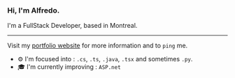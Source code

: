 ### Hi, I'm Alfredo. 

I'm a FullStack Developer, based in Montreal. 

---
Visit my [portfolio website](https://www.alfredosilva.dev/) for more information and to `ping` me.

- ⚙︎ I'm focused into : `.cs`, `.ts`, `.java`, `.tsx` and sometimes `.py`.
- 🎓 I'm currently improving : `ASP.net`
